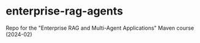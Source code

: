 # enterprise-rag-agents
Repo for the "Enterprise RAG and Multi-Agent Applications" Maven course (2024-02)
